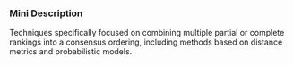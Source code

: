 ### Mini Description

Techniques specifically focused on combining multiple partial or complete rankings into a consensus ordering, including methods based on distance metrics and probabilistic models.

